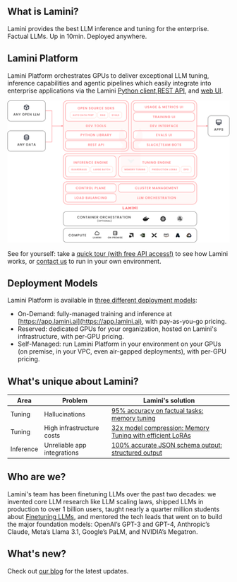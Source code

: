 ## What is Lamini?

Lamini provides the best LLM inference and tuning for the enterprise. Factual LLMs. Up in 10min. Deployed anywhere.

## Lamini Platform

Lamini Platform orchestrates GPUs to deliver exceptional LLM tuning, inference capabilities and agentic pipelines which easily integrate into enterprise applications via the Lamini [Python client](lamini_python_class/lamini.md),[REST API](api.md), and [web UI](inference/playground.md).

![Lamini overview](assets/lamini-overview.png)

See for yourself: take a [quick tour (with free API access!)](quick_start.md) to see how Lamini works, or [contact us](https://www.lamini.ai/contact) to run in your own environment.

## Deployment Models

Lamini Platform is available in [three different deployment models](https://www.lamini.ai/pricing):

- On-Demand: fully-managed training and inference at [https://app.lamini.ai](https://app.lamini.ai), with pay-as-you-go pricing.
- Reserved: dedicated GPUs for your organization, hosted on Lamini's infrastructure, with per-GPU pricing.
- Self-Managed: run Lamini Platform in your environment on your GPUs (on premise, in your VPC, even air-gapped deployments), with per-GPU pricing.

## What's unique about Lamini?

| Area | Problem | Lamini's solution |
|-|-|-|
| Tuning | Hallucinations | [95% accuracy on factual tasks: memory tuning](tuning/memory_tuning.md) |
| Tuning | High infrastructure costs | [32x model compression: Memory Tuning with efficient LoRAs](tuning/memory_tuning.md) |
| Inference | Unreliable app integrations | [100% accurate JSON schema output: structured output](inference/json_output.md)|

## Who are we?

Lamini's team has been finetuning LLMs over the past two decades: we invented core LLM research like LLM scaling laws, shipped LLMs in production to over 1 billion users, taught nearly a quarter million students about [Finetuning LLMs](https://www.deeplearning.ai/short-courses/finetuning-large-language-models/), and mentored the tech leads that went on to build the major foundation models: OpenAI’s GPT-3 and GPT-4, Anthropic’s Claude, Meta’s Llama 3.1, Google’s PaLM, and NVIDIA’s Megatron.

## What's new?

Check out [our blog](https://www.lamini.ai/blog) for the latest updates.

<br><br>
